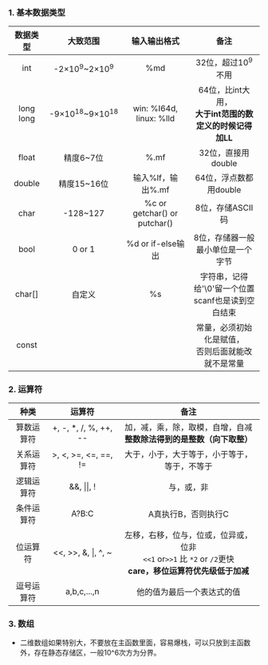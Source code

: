 ### 1. 基本数据类型

| 数据类型  |                     大致范围                     |         输入输出格式         |                             备注                             |
| :-------: | :----------------------------------------------: | :--------------------------: | :----------------------------------------------------------: |
|    int    |  -2&times;10<sup>9</sup>~2&times;10<sup>9</sup>  |             %md              |                 32位，超过10<sup>9</sup>不用                 |
| long long | -9&times;10<sup>18</sup>~9&times;10<sup>18</sup> |   win: %I64d, linux: %lld    | 64位，比int大用，<br/> **大于int范围的数定义的时候记得加LL** |
|   float   |                    精度6~7位                     |             %.mf             |                      32位，直接用double                      |
|  double   |                   精度15~16位                    |      输入%lf，输出%.mf       |                    64位，浮点数都用double                    |
|   char    |                     -128~127                     | %c or getchar() or putchar() |                       8位，存储ASCII码                       |
|   bool    |                      0 or 1                      |      %d or if-else输出       |              8位，存储器一般最小单位是一个字节               |
|  char[]   |                      自定义                      |              %s              |    字符串，记得给'\0'留一个位置<br/>scanf也是读到空白结束    |
|   const   |                                                  |                              |    常量，必须初始化是赋值，<br/>否则后面就能改就不是常量     |



### 2. 运算符

|    种类    |          运算符           |                             备注                             |
| :--------: | :-----------------------: | :----------------------------------------------------------: |
| 算数运算符 |   +, -, *, /, %, ++, --   | 加，减，乘，除，取模，自增，自减<br/>**整数除法得到的是整数（向下取整）** |
| 关系运算符 |   >, <, >=, <=, ==, !=    |         大于，小于，大于等于，小于等于，等于，不等于         |
| 逻辑运算符 |    &&, &vert;&vert;, !    |                          与，或，非                          |
| 条件运算符 |           A?B:C           |                     A真执行B，否则执行C                      |
|  位运算符  | <<, >>, &, &verbar;, ^, ~ | 左移，右移，位与，位或，位异或，位非<br/>`<<1` or`>>1` 比 `*2` or `/2`更快<br/>**care，移位运算符优先级低于加减** |
| 逗号运算符 |        a,b,c,...,n        |                  他的值为最后一个表达式的值                  |

### 3. 数组

* 二维数组如果特别大，不要放在主函数里面，容易爆栈，可以只放到主函数外，存在静态存储区，一般10^6次方为分界。

